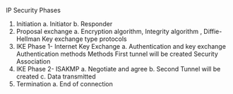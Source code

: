 IP Security Phases

1. Initiation
       a. Initiator
       b. Responder
2. Proposal exchange 
       a. Encryption algorithm, Integrity       algorithm , Diffie-Hellman Key exchange type protocols
3. IKE Phase 1- Internet Key Exchange
       a. Authentication and key exchange
           Authentication methods
           Methods
           First tunnel will be created
           Security Association 
4. IKE Phase 2- ISAKMP
       a. Negotiate and agree
       b. Second Tunnel will be created
       c. Data transmitted 
5. Termination 
        a. End of connection